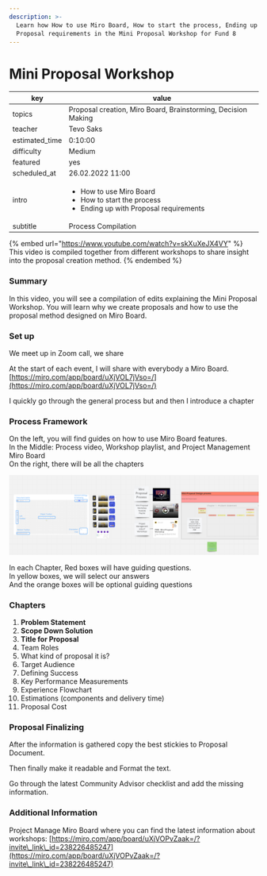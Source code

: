 ```yaml
---
description: >-
  Learn how How to use Miro Board, How to start the process, Ending up with
  Proposal requirements in the Mini Proposal Workshop for Fund 8
---
```


# Mini Proposal Workshop

| key             | value                                                                                                                 |
| --------------- | --------------------------------------------------------------------------------------------------------------------- |
| topics          | Proposal creation, Miro Board, Brainstorming, Decision Making                                                         |
| teacher         | Tevo Saks                                                                                                             |
| estimated\_time | 0:10:00                                                                                                               |
| difficulty      | Medium                                                                                                                |
| featured        | yes                                                                                                                   |
| scheduled\_at   | 26.02.2022 11:00                                                                                                      |
| intro           | <ul><li>How to use Miro Board</li><li>How to start the process</li><li>Ending up with Proposal requirements</li></ul> |
| subtitle        | Process Compilation                                                                                                   |

{% embed url="https://www.youtube.com/watch?v=skXuXeJX4VY" %}
This video is compiled together from different workshops to share insight into the proposal creation method.
{% endembed %}

### Summary

In this video, you will see a compilation of edits explaining the Mini Proposal Workshop. You will learn why we create proposals and how to use the proposal method designed on Miro Board.

### Set up

We meet up in Zoom call, we share

At the start of each event, I will share with everybody a Miro Board.\
[https://miro.com/app/board/uXjVOL7jVso=/](https://miro.com/app/board/uXjVOL7jVso=/)

I quickly go through the general process but and then I introduce a chapter

### Process Framework

On the left, you will find guides on how to use Miro Board features.\
In the Middle: Process video, Workshop playlist, and Project Management Miro Board\
On the right, there will be all the chapters

![Mini Proposal Template](../../.gitbook/assets/image.png)

In each Chapter, Red boxes will have guiding questions.\
In yellow boxes, we will select our answers\
And the orange boxes will be optional guiding questions

### Chapters

1. **Problem Statement**
2. **Scope Down Solution**
3. **Title for Proposal**
4. Team Roles
5. What kind of proposal it is?
6. Target Audience
7. Defining Success
8. Key Performance Measurements
9. Experience Flowchart
10. Estimations (components and delivery time)
11. Proposal Cost

### Proposal Finalizing

After the information is gathered copy the best stickies to Proposal Document.

Then finally make it readable and Format the text.

Go through the latest Community Advisor checklist and add the missing information.

### Additional Information

Project Manage Miro Board where you can find the latest information about workshops: [https://miro.com/app/board/uXjVOPvZaak=/?invite\_link\_id=238226485247](https://miro.com/app/board/uXjVOPvZaak=/?invite\_link\_id=238226485247)
